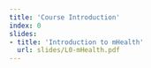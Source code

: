```yaml
---
title: 'Course Introduction'
index: 0
slides:
- title: 'Introduction to mHealth'
  url: slides/L0-mHealth.pdf
---
```

